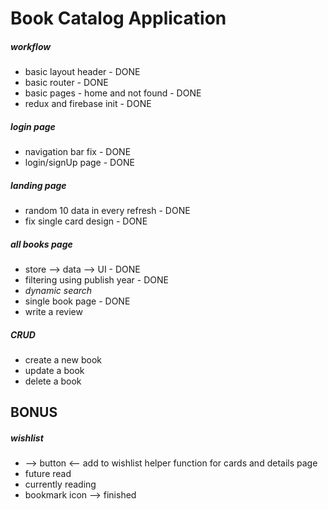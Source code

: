 # Book Catalog Application

##### workflow

- basic layout header - DONE
- basic router - DONE
- basic pages - home and not found - DONE
- redux and firebase init - DONE

##### login page

- navigation bar fix - DONE
- login/signUp page - DONE

##### landing page

- random 10 data in every refresh - DONE
- fix single card design - DONE

##### all books page

- store --> data --> UI - DONE
- filtering using publish year - DONE
- _dynamic search_
- single book page - DONE
- write a review

##### CRUD

- create a new book
- update a book
- delete a book

## BONUS

##### wishlist

- --> button <-- add to wishlist helper function for cards and details page
- future read
- currently reading
- bookmark icon --> finished
